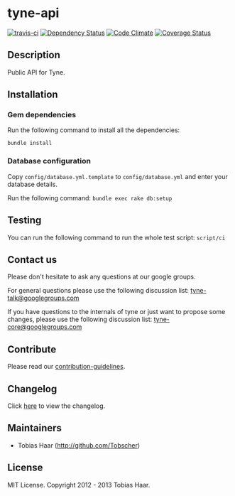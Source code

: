 # tyne-api

[![travis-ci](https://api.travis-ci.org/tyne/tyne-api.png?branch=master)](http://travis-ci.org/#!/tyne/tyne-api) [![Dependency Status](https://gemnasium.com/tyne/tyne-api.png)](https://gemnasium.com/tyne/tyne-api) [![Code Climate](https://codeclimate.com/github/tyne/tyne-api.png)](https://codeclimate.com/github/tyne/tyne-api) [![Coverage Status](https://coveralls.io/repos/tyne/tyne-api/badge.png?branch=master)](https://coveralls.io/r/tyne/tyne-api)

## Description

Public API for Tyne.

## Installation

### Gem dependencies

Run the following command to install all the dependencies:
```
bundle install
```

### Database configuration

Copy `config/database.yml.template` to `config/database.yml` and
enter your database details.

Run the following command: ```bundle exec rake db:setup```

## Testing

You can run the following command to run the whole test script: ```script/ci```

## Contact us

Please don't hesitate to ask any questions at our google groups.

For general questions please use the following discussion list: [tyne-talk@googlegroups.com](http://groups.google.com/group/tyne-talk)

If you have questions to the internals of tyne or just want to propose some changes, please use the following discussion list: [tyne-core@googlegroups.com](http://groups.google.com/group/tyne-core)

## Contribute

Please read our [contribution-guidelines](https://github.com/tyne/tyne/blob/master/CONTRIBUTING.md).

## Changelog

Click [here](https://github.com/tyne/tyne-api/blob/master/CHANGELOG.md) to view the changelog.

## Maintainers

* Tobias Haar (http://github.com/Tobscher)

## License

MIT License. Copyright 2012 - 2013 Tobias Haar.
